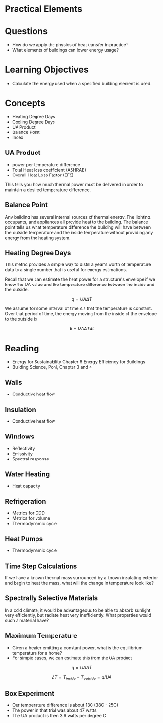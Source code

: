 # Practical Elements

# Questions

- How do we apply the physics of heat transfer in practice?
- What elements of buildings can lower energy usage?

# Learning Objectives
- Calculate the energy used when a specified building element is used.

# Concepts

- Heating Degree Days
- Cooling Degree Days
- UA Product
- Balance Point
- Index

## UA Product

- power per temperature difference
- Total Heat loss coefficient (ASHRAE)
- Overall Heat Loss Factor (EFS)

This tells you how much thermal power must be delivered in order to
maintain a desired temperature difference.

## Balance Point

Any building has several internal sources of thermal energy.  The
lighting, occupants, and appliances all provide heat to the building.
The balance point tells us what temperature difference the building will
have between the outside temperature and the inside temperature without
providing any energy from the heating system.

## Heating Degree Days

This metric provides a simple way to distill a year's worth of temperature data to a single number that is useful for energy estimations.

Recall that we can estimate the heat power for a structure's envelope if we know the UA value and the temperature difference between the inside and the outside.

$$ q = UA\Delta T $$

We assume for some interval of time $\Delta T$ that the temperature is constant.
Over that period of time, the energy moving from the inside of the envelope to the outside is

$$ E = UA \Delta T \Delta t $$



# Reading
- Energy for Sustainability Chapter 6 Energy Efficiency for Buildings
- Building Science, Pohl, Chapter 3 and 4

## Walls
- Conductive heat flow

## Insulation
- Conductive heat flow

## Windows
- Reflectivity
- Emissivity
- Spectral response

## Water Heating
- Heat capacity

## Refrigeration
- Metrics for CDD
- Metrics for volume
- Thermodynamic cycle

## Heat Pumps
- Thermodynamic cycle

## Time Step Calculations

If we have a known thermal mass surrounded by a known insulating
exterior and begin to heat the mass, what will the change in temperature
look like?

## Spectrally Selective Materials

In a cold climate, it would be advantageous to be able to absorb
sunlight very efficiently, but radiate heat very inefficiently.  What
properties would such a material have?

## Maximum Temperature

- Given a heater emitting a constant power, what is the equilibrium
    temperature for a home?
- For simple cases, we can estimate this from the UA product

$$ q = U A \Delta T $$

$$ \Delta T = T_{inside} - T_{outside} = q/UA $$

## Box Experiment

- Our temperature difference is about 13C (38C - 25C)
- The power in that trial was about 47 watts
- The UA product is then 3.6 watts per degree C
